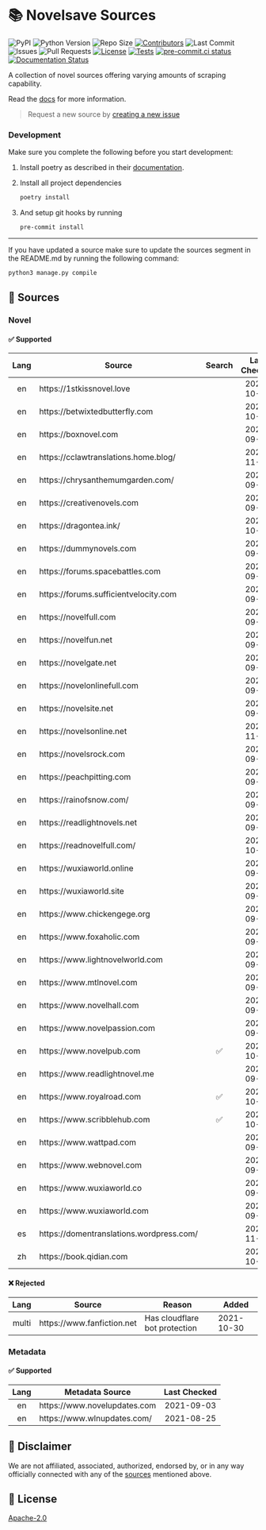 # 📚 Novelsave Sources

![PyPI](https://img.shields.io/pypi/v/novelsave_sources)
![Python Version](https://img.shields.io/badge/Python-v3.8-blue)
![Repo Size](https://img.shields.io/github/repo-size/mensch272/novelsave_sources)
[![Contributors](https://img.shields.io/github/contributors/mensch272/novelsave_sources)](https://github.com/mensch272/novelsave_sources/graphs/contributors)
![Last Commit](https://img.shields.io/github/last-commit/mensch272/novelsave_sources/main)
![Issues](https://img.shields.io/github/issues/mensch272/novelsave_sources)
![Pull Requests](https://img.shields.io/github/issues-pr/mensch272/novelsave_sources)
[![License](https://img.shields.io/github/license/mensch272/novelsave_sources)](LICENSE)
[![Tests](https://github.com/mensch272/novelsave_sources/actions/workflows/tests.yml/badge.svg)](https://github.com/mensch272/novelsave_sources/actions/workflows/tests.yml)
[![pre-commit.ci status](https://results.pre-commit.ci/badge/github/mensch272/novelsave_sources/main.svg)](https://results.pre-commit.ci/latest/github/mensch272/novelsave_sources/main)
[![Documentation Status](https://readthedocs.org/projects/novelsave-sources/badge/?version=latest)](https://novelsave-sources.readthedocs.io/en/latest/?badge=latest)

A collection of novel sources offering varying amounts of scraping capability.

Read the [docs](https://novelsave-sources.readthedocs.io/en/latest/) for more information.

> Request a new source by [creating a new issue](https://github.com/mensch272/novelsave_sources/issues/new/choose)

### Development

Make sure you complete the following before you start development:

1. Install poetry as described in their [documentation](https://python-poetry.org/docs/#installation).

2. Install all project dependencies

    ```bash
    poetry install
    ```

3. And setup git hooks by running

    ```bash
    pre-commit install
    ```

___

If you have updated a source make sure to update the
sources segment in the README.md by running the following command:

```bash
python3 manage.py compile
```

## 📒 Sources

### Novel

#### ✅ Supported

<table>
    <thead>
        <tr>
            <th align="center">Lang</th>
            <th>Source</th>
            <th align="center">Search</th>
            <th align="center">Last Checked</th>
        </tr>
    </thead>
    <tbody>
        <tr>
            <td align="center">en</td>
            <td>https://1stkissnovel.love</td>
            <td align="center"></td>
            <td align="center">2021-10-14</td>
        </tr>
        <tr>
            <td align="center">en</td>
            <td>https://betwixtedbutterfly.com</td>
            <td align="center"></td>
            <td align="center">2021-10-07</td>
        </tr>
        <tr>
            <td align="center">en</td>
            <td>https://boxnovel.com</td>
            <td align="center"></td>
            <td align="center">2021-09-07</td>
        </tr>
        <tr>
            <td align="center">en</td>
            <td>https://cclawtranslations.home.blog/</td>
            <td align="center"></td>
            <td align="center">2021-11-03</td>
        </tr>
        <tr>
            <td align="center">en</td>
            <td>https://chrysanthemumgarden.com/</td>
            <td align="center"></td>
            <td align="center">2021-09-07</td>
        </tr>
        <tr>
            <td align="center">en</td>
            <td>https://creativenovels.com</td>
            <td align="center"></td>
            <td align="center">2021-09-17</td>
        </tr>
        <tr>
            <td align="center">en</td>
            <td>https://dragontea.ink/</td>
            <td align="center"></td>
            <td align="center">2021-10-07</td>
        </tr>
        <tr>
            <td align="center">en</td>
            <td>https://dummynovels.com</td>
            <td align="center"></td>
            <td align="center">2021-09-07</td>
        </tr>
        <tr>
            <td align="center">en</td>
            <td>https://forums.spacebattles.com</td>
            <td align="center"></td>
            <td align="center">2021-09-09</td>
        </tr>
        <tr>
            <td align="center">en</td>
            <td>https://forums.sufficientvelocity.com</td>
            <td align="center"></td>
            <td align="center">2021-09-09</td>
        </tr>
        <tr>
            <td align="center">en</td>
            <td>https://novelfull.com</td>
            <td align="center"></td>
            <td align="center">2021-09-07</td>
        </tr>
        <tr>
            <td align="center">en</td>
            <td>https://novelfun.net</td>
            <td align="center"></td>
            <td align="center">2021-09-07</td>
        </tr>
        <tr>
            <td align="center">en</td>
            <td>https://novelgate.net</td>
            <td align="center"></td>
            <td align="center">2021-09-03</td>
        </tr>
        <tr>
            <td align="center">en</td>
            <td>https://novelonlinefull.com</td>
            <td align="center"></td>
            <td align="center">2021-09-07</td>
        </tr>
        <tr>
            <td align="center">en</td>
            <td>https://novelsite.net</td>
            <td align="center"></td>
            <td align="center">2021-09-06</td>
        </tr>
        <tr>
            <td align="center">en</td>
            <td>https://novelsonline.net</td>
            <td align="center"></td>
            <td align="center">2021-11-07</td>
        </tr>
        <tr>
            <td align="center">en</td>
            <td>https://novelsrock.com</td>
            <td align="center"></td>
            <td align="center">2021-09-04</td>
        </tr>
        <tr>
            <td align="center">en</td>
            <td>https://peachpitting.com</td>
            <td align="center"></td>
            <td align="center">2021-09-04</td>
        </tr>
        <tr>
            <td align="center">en</td>
            <td>https://rainofsnow.com/</td>
            <td align="center"></td>
            <td align="center">2021-09-04</td>
        </tr>
        <tr>
            <td align="center">en</td>
            <td>https://readlightnovels.net</td>
            <td align="center"></td>
            <td align="center">2021-09-06</td>
        </tr>
        <tr>
            <td align="center">en</td>
            <td>https://readnovelfull.com/</td>
            <td align="center"></td>
            <td align="center">2021-10-17</td>
        </tr>
        <tr>
            <td align="center">en</td>
            <td>https://wuxiaworld.online</td>
            <td align="center"></td>
            <td align="center">2021-09-07</td>
        </tr>
        <tr>
            <td align="center">en</td>
            <td>https://wuxiaworld.site</td>
            <td align="center"></td>
            <td align="center">2021-09-03</td>
        </tr>
        <tr>
            <td align="center">en</td>
            <td>https://www.chickengege.org</td>
            <td align="center"></td>
            <td align="center">2021-09-07</td>
        </tr>
        <tr>
            <td align="center">en</td>
            <td>https://www.foxaholic.com</td>
            <td align="center"></td>
            <td align="center">2021-09-03</td>
        </tr>
        <tr>
            <td align="center">en</td>
            <td>https://www.lightnovelworld.com</td>
            <td align="center"></td>
            <td align="center">2021-09-07</td>
        </tr>
        <tr>
            <td align="center">en</td>
            <td>https://www.mtlnovel.com</td>
            <td align="center"></td>
            <td align="center">2021-09-07</td>
        </tr>
        <tr>
            <td align="center">en</td>
            <td>https://www.novelhall.com</td>
            <td align="center"></td>
            <td align="center">2021-09-07</td>
        </tr>
        <tr>
            <td align="center">en</td>
            <td>https://www.novelpassion.com</td>
            <td align="center"></td>
            <td align="center">2021-09-04</td>
        </tr>
        <tr>
            <td align="center">en</td>
            <td>https://www.novelpub.com</td>
            <td align="center">✅</td>
            <td align="center">2021-10-29</td>
        </tr>
        <tr>
            <td align="center">en</td>
            <td>https://www.readlightnovel.me</td>
            <td align="center"></td>
            <td align="center">2021-09-07</td>
        </tr>
        <tr>
            <td align="center">en</td>
            <td>https://www.royalroad.com</td>
            <td align="center">✅</td>
            <td align="center">2021-10-29</td>
        </tr>
        <tr>
            <td align="center">en</td>
            <td>https://www.scribblehub.com</td>
            <td align="center">✅</td>
            <td align="center">2021-10-29</td>
        </tr>
        <tr>
            <td align="center">en</td>
            <td>https://www.wattpad.com</td>
            <td align="center"></td>
            <td align="center">2021-09-06</td>
        </tr>
        <tr>
            <td align="center">en</td>
            <td>https://www.webnovel.com</td>
            <td align="center"></td>
            <td align="center">2021-09-03</td>
        </tr>
        <tr>
            <td align="center">en</td>
            <td>https://www.wuxiaworld.co</td>
            <td align="center"></td>
            <td align="center">2021-09-04</td>
        </tr>
        <tr>
            <td align="center">en</td>
            <td>https://www.wuxiaworld.com</td>
            <td align="center"></td>
            <td align="center">2021-09-04</td>
        </tr>
        <tr>
            <td align="center">es</td>
            <td>https://domentranslations.wordpress.com/</td>
            <td align="center"></td>
            <td align="center">2021-11-03</td>
        </tr>
        <tr>
            <td align="center">zh</td>
            <td>https://book.qidian.com</td>
            <td align="center"></td>
            <td align="center">2021-10-29</td>
        </tr>
    </tbody>
</table>

#### ❌ Rejected

<table>
    <thead>
        <tr>
            <th align="center">Lang</th>
            <th>Source</th>
            <th>Reason</th>
            <th>Added</th>
        </tr>
    </thead>
    <tbody>
        <tr>
            <td align="center">multi</td>
            <td>https://www.fanfiction.net</td>
            <td>Has cloudflare bot protection</td>
            <td>2021-10-30</td>
        </tr>
    </tbody>
</table>

### Metadata

#### ✅ Supported

<table>
    <thead>
        <tr>
            <th align="center">Lang</th>
            <th>Metadata Source</th>
            <th align="center">Last Checked</th>
        </tr>
    </thead>
    <tbody>
        <tr>
            <td align="center">en</td>
            <td>https://www.novelupdates.com</td>
            <td align="center">2021-09-03</td>
        </tr>
        <tr>
            <td align="center">en</td>
            <td>https://www.wlnupdates.com/</td>
            <td align="center">2021-08-25</td>
        </tr>
    </tbody>
</table>

## 📝 Disclaimer

We are not affiliated, associated, authorized, endorsed by, or in any way officially
connected with any of the [sources](#sources) mentioned above.

## 📜 License

[Apache-2.0](https://github.com/mHaisham/novelsave_sources/blob/master/LICENSE)
